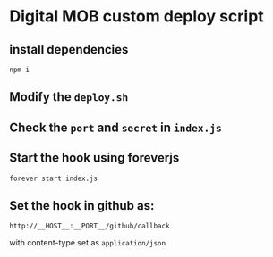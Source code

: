 # Digital MOB custom deploy script

## install dependencies

`npm i`

## Modify the `deploy.sh`

## Check the `port` and `secret` in `index.js`

## Start the hook using foreverjs

`forever start index.js`

## Set the hook in github as:

`http://__HOST__:__PORT__/github/callback`

with content-type set as `application/json`

